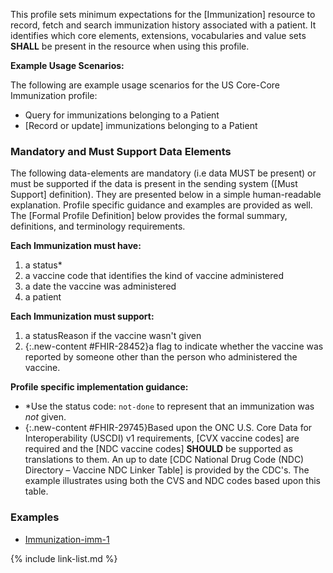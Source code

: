
This profile sets minimum expectations for the [Immunization] resource to record, fetch and search immunization history associated with a patient. It identifies which core elements, extensions, vocabularies and value sets **SHALL** be present in the resource when using this profile.

**Example Usage Scenarios:**

The following are example usage scenarios for the US Core-Core Immunization
profile:

-   Query for immunizations belonging to a Patient
-  [Record or update]  immunizations belonging to a Patient

### Mandatory and Must Support Data Elements

The following data-elements are mandatory (i.e data MUST be present) or must be supported if the data is present in the sending system ([Must Support] definition). They are presented below in a simple human-readable explanation.  Profile specific guidance and examples are provided as well.  The [Formal Profile Definition] below provides the  formal summary, definitions, and  terminology requirements.  

**Each Immunization must have:**

1.  a status*
1.  a vaccine code that identifies the kind of vaccine administered
1.  a date the vaccine was administered
1.  a patient

**Each Immunization must support:**

1.  a statusReason if the vaccine wasn't given
1.  {:.new-content #FHIR-28452}a flag to indicate whether the vaccine was reported by someone other than the person who administered the vaccine.

**Profile specific implementation guidance:**

- \*Use the status code: `not-done` to represent that an immunization was *not* given.
- {:.new-content #FHIR-29745}Based upon the ONC U.S. Core Data for Interoperability (USCDI) v1 requirements, [CVX vaccine codes] are required and the [NDC vaccine codes] **SHOULD** be supported as translations to them.  An up to date [CDC National Drug Code (NDC) Directory – Vaccine NDC Linker Table] is provided by the CDC's. The example illustrates using both the CVS and NDC codes based upon this table.

### Examples

- [Immunization-imm-1](Immunization-imm-1.html)

{% include link-list.md %}
